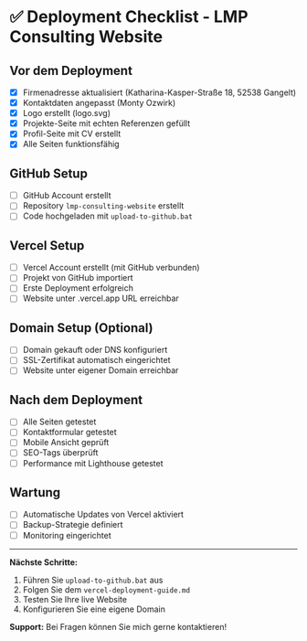 # ✅ Deployment Checklist - LMP Consulting Website

## Vor dem Deployment
- [x] Firmenadresse aktualisiert (Katharina-Kasper-Straße 18, 52538 Gangelt)
- [x] Kontaktdaten angepasst (Monty Ozwirk)
- [x] Logo erstellt (logo.svg)
- [x] Projekte-Seite mit echten Referenzen gefüllt
- [x] Profil-Seite mit CV erstellt
- [x] Alle Seiten funktionsfähig

## GitHub Setup
- [ ] GitHub Account erstellt
- [ ] Repository `lmp-consulting-website` erstellt
- [ ] Code hochgeladen mit `upload-to-github.bat`

## Vercel Setup  
- [ ] Vercel Account erstellt (mit GitHub verbunden)
- [ ] Projekt von GitHub importiert
- [ ] Erste Deployment erfolgreich
- [ ] Website unter .vercel.app URL erreichbar

## Domain Setup (Optional)
- [ ] Domain gekauft oder DNS konfiguriert
- [ ] SSL-Zertifikat automatisch eingerichtet
- [ ] Website unter eigener Domain erreichbar

## Nach dem Deployment
- [ ] Alle Seiten getestet
- [ ] Kontaktformular getestet
- [ ] Mobile Ansicht geprüft
- [ ] SEO-Tags überprüft
- [ ] Performance mit Lighthouse getestet

## Wartung
- [ ] Automatische Updates von Vercel aktiviert
- [ ] Backup-Strategie definiert
- [ ] Monitoring eingerichtet

---

**Nächste Schritte:**
1. Führen Sie `upload-to-github.bat` aus
2. Folgen Sie dem `vercel-deployment-guide.md`
3. Testen Sie Ihre live Website
4. Konfigurieren Sie eine eigene Domain

**Support:** Bei Fragen können Sie mich gerne kontaktieren!